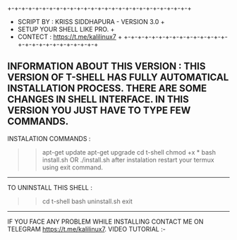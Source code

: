 +-+-+-+-+-+-+-+-+-+-+-+-+-+-+-+-+-+-+-+-+-+-+-+-+-+-+
+ SCRIPT BY : KRISS SIDDHAPURA        - VERSION 3.0 +
+ SETUP YOUR SHELL LIKE PRO.                        +
+ CONTECT : https://t.me/kalilinux7                 +
+-+-+-+-+-+-+-+-+-+-+-+-+-+-+-+-+-+-+-+-+-+-+-+-+-+-+

INFORMATION ABOUT THIS VERSION :
	THIS VERSION OF T-SHELL HAS FULLY AUTOMATICAL 
INSTALLATION PROCESS. THERE ARE SOME CHANGES IN SHELL
INTERFACE. IN THIS VERSION YOU JUST HAVE TO TYPE FEW 
COMMANDS.
-----------------------------------------------------
INSTALATION COMMANDS : 
>> apt-get update
>> apt-get upgrade
>> cd t-shell
>> chmod +x *
>> bash install.sh OR ./install.sh
after instalation restart your termux using exit
command.
-----------------------------------------------------
TO UNINSTALL THIS SHELL :
>> cd t-shell
>> bash uninstall.sh
>> exit
-----------------------------------------------------
IF YOU FACE ANY PROBLEM WHILE INSTALLING CONTACT 
ME ON TELEGRAM https://t.me/kalilinux7.
VIDEO TUTORIAL :- <NULL>
